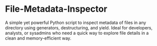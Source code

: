 # File-Metadata-Inspector
A simple yet powerful Python script to inspect metadata of files in any directory using generators, destructuring, and yield. Ideal for developers, analysts, or sysadmins who need a quick way to explore file details in a clean and memory-efficient way.
